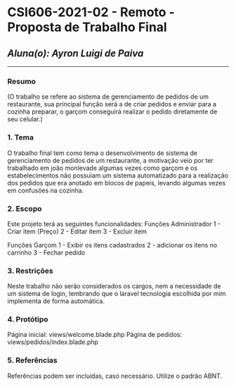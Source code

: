 # **CSI606-2021-02 - Remoto - Proposta de Trabalho Final**

## *Aluna(o): Ayron Luigi de Paiva*

--------------

<!-- Descrever um resumo sobre o trabalho. -->

### Resumo

  (O trabalho se refere ao sistema de gerenciamento de pedidos de um restaurante, sua principal função será a de criar pedidos e enviar para a cozinha preparar, o garçom conseguirá realizar o pedido diretamente de seu celular.)

<!-- Apresentar o tema. -->
### 1. Tema

  O trabalho final tem como tema o desenvolvimento de sistema de gerenciamento de pedidos de um restaurante, a motivação veio por ter trabalhado em joão monlevade algumas vezes como garçom e os estabelecimentos não possuiam um sistema automatizado para a realização dos pedidos que era anotado em blocos de papeis, levando algumas vezes em confusões na cozinha.

<!-- Descrever e limitar o escopo da aplicação. -->
### 2. Escopo

  Este projeto terá as seguintes funcionalidades:
  Funções Administrador
  1 - Criar item (Preço)
  2 - Editar item
  3 - Excluir item
  
  Funções Garçom
  1 - Exibir os itens cadastrados
  2 - adicionar os itens no carrinho
  3 - Fechar pedido

<!-- Apresentar restrições de funcionalidades e de escopo. -->
### 3. Restrições

  Neste trabalho não serão considerados os cargos, nem a necessidade de um sistema de login, lembrando que o laravel tecnologia escolhida por mim implementa de forma automática.
<!-- Construir alguns protótipos para a aplicação, disponibilizá-los no Github e descrever o que foi considerado. //-->
### 4. Protótipo

  Página inicial: views/welcome.blade.php
  Página de pedidos: views/pedidos/index.blade.php

### 5. Referências

  Referências podem ser incluídas, caso necessário. Utilize o padrão ABNT.
